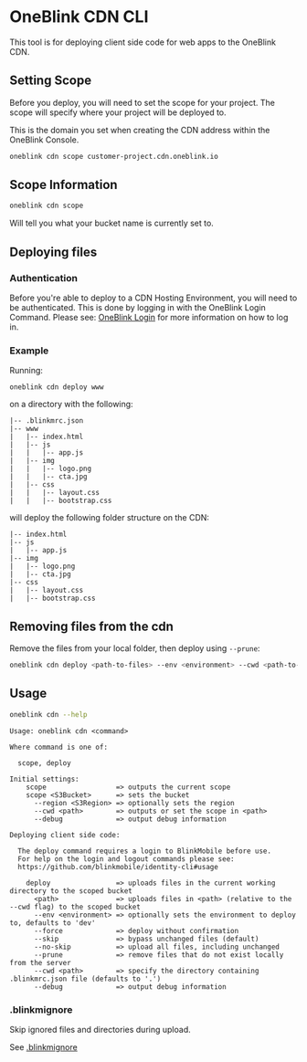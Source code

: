 # OneBlink CDN CLI

This tool is for deploying client side code for web apps to the OneBlink CDN.

## Setting Scope

Before you deploy, you will need to set the scope for your project. The scope will specify where your project will be deployed to.

This is the domain you set when creating the CDN address within the OneBlink Console.

```sh
oneblink cdn scope customer-project.cdn.oneblink.io
```

## Scope Information

```sh
oneblink cdn scope
```

Will tell you what your bucket name is currently set to.

## Deploying files

### Authentication

Before you're able to deploy to a CDN Hosting Environment, you will need to be authenticated. This is done by logging in with the OneBlink Login Command. Please see: [OneBlink Login](../../login/overview.md) for more information on how to log in.

### Example

Running:

```
oneblink cdn deploy www
```

on a directory with the following:

```
|-- .blinkmrc.json
|-- www
|   |-- index.html
|   |-- js
|   |   |-- app.js
|   |-- img
|   |   |-- logo.png
|   |   |-- cta.jpg
|   |-- css
|   |   |-- layout.css
|   |   |-- bootstrap.css
```

will deploy the following folder structure on the CDN:

```
|-- index.html
|-- js
|   |-- app.js
|-- img
|   |-- logo.png
|   |-- cta.jpg
|-- css
|   |-- layout.css
|   |-- bootstrap.css
```

## Removing files from the cdn

Remove the files from your local folder, then deploy using `--prune`:

```sh
oneblink cdn deploy <path-to-files> --env <environment> --cwd <path-to-project> --prune
```

## Usage

```sh
oneblink cdn --help
```

```
Usage: oneblink cdn <command>

Where command is one of:

  scope, deploy

Initial settings:
    scope                 => outputs the current scope
    scope <S3Bucket>      => sets the bucket
      --region <S3Region> => optionally sets the region
      --cwd <path>        => outputs or set the scope in <path>
      --debug             => output debug information

Deploying client side code:

  The deploy command requires a login to BlinkMobile before use.
  For help on the login and logout commands please see:
  https://github.com/blinkmobile/identity-cli#usage

    deploy                => uploads files in the current working directory to the scoped bucket
      <path>              => uploads files in <path> (relative to the --cwd flag) to the scoped bucket
      --env <environment> => optionally sets the environment to deploy to, defaults to 'dev'
      --force             => deploy without confirmation
      --skip              => bypass unchanged files (default)
      --no-skip           => upload all files, including unchanged
      --prune             => remove files that do not exist locally from the server
      --cwd <path>        => specify the directory containing .blinkmrc.json file (defaults to '.')
      --debug             => output debug information
```

### .blinkmignore

Skip ignored files and directories during upload.

See [.blinkmignore](https://github.com/blinkmobile/aws-s3.js#blinkmignore)
